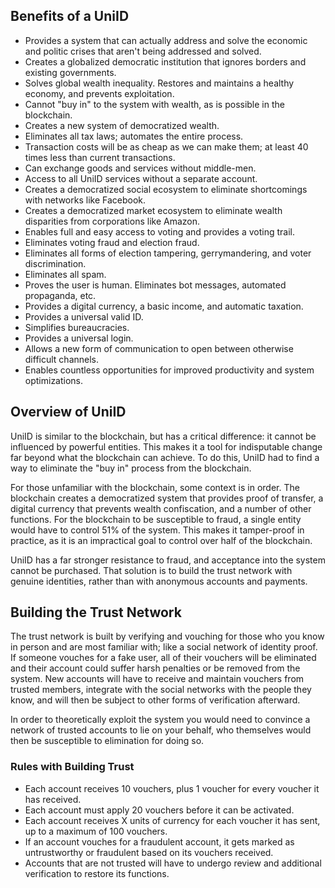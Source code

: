 
## Benefits of a UniID
* Provides a system that can actually address and solve the economic and politic crises that aren't being addressed and solved.
* Creates a globalized democratic institution that ignores borders and existing governments.
* Solves global wealth inequality. Restores and maintains a healthy economy, and prevents exploitation.
* Cannot "buy in" to the system with wealth, as is possible in the blockchain.
* Creates a new system of democratized wealth.
* Eliminates all tax laws; automates the entire process.
* Transaction costs will be as cheap as we can make them; at least 40 times less than current transactions.
* Can exchange goods and services without middle-men.
* Access to all UniID services without a separate account.
* Creates a democratized social ecosystem to eliminate shortcomings with networks like Facebook.
* Creates a democratized market ecosystem to eliminate wealth disparities from corporations like Amazon.
* Enables full and easy access to voting and provides a voting trail.
* Eliminates voting fraud and election fraud.
* Eliminates all forms of election tampering, gerrymandering, and voter discrimination.
* Eliminates all spam.
* Proves the user is human. Eliminates bot messages, automated propaganda, etc.
* Provides a digital currency, a basic income, and automatic taxation.
* Provides a universal valid ID.
* Simplifies bureaucracies.
* Provides a universal login.
* Allows a new form of communication to open between otherwise difficult channels.
* Enables countless opportunities for improved productivity and system optimizations.

## Overview of UniID
UniID is similar to the blockchain, but has a critical difference: it cannot be influenced by powerful entities. This makes it a tool for indisputable change far beyond what the blockchain can achieve. To do this, UniID had to find a way to eliminate the "buy in" process from the blockchain.

For those unfamiliar with the blockchain, some context is in order. The blockchain creates a democratized system that provides proof of transfer, a digital currency that prevents wealth confiscation, and a number of other functions. For the blockchain to be susceptible to fraud, a single entity would have to control 51% of the system. This makes it tamper-proof in practice, as it is an impractical goal to control over half of the blockchain.

UniID has a far stronger resistance to fraud, and acceptance into the system cannot be purchased. That solution is to build the trust network with genuine identities, rather than with anonymous accounts and payments.

## Building the Trust Network
The trust network is built by verifying and vouching for those who you know in person and are most familiar with; like a social network of identity proof. If someone vouches for a fake user, all of their vouchers will be eliminated and their account could suffer harsh penalties or be removed from the system. New accounts will have to receive and maintain vouchers from trusted members, integrate with the social networks with the people they know, and will then be subject to other forms of verification afterward.

In order to theoretically exploit the system you would need to convince a network of trusted accounts to lie on your behalf, who themselves would then be susceptible to elimination for doing so.

### Rules with Building Trust
* Each account receives 10 vouchers, plus 1 voucher for every voucher it has received.
* Each account must apply 20 vouchers before it can be activated.
* Each account receives X units of currency for each voucher it has sent, up to a maximum of 100 vouchers.
* If an account vouches for a fraudulent account, it gets marked as untrustworthy or fraudulent based on its vouchers received.
* Accounts that are not trusted will have to undergo review and additional verification to restore its functions.
